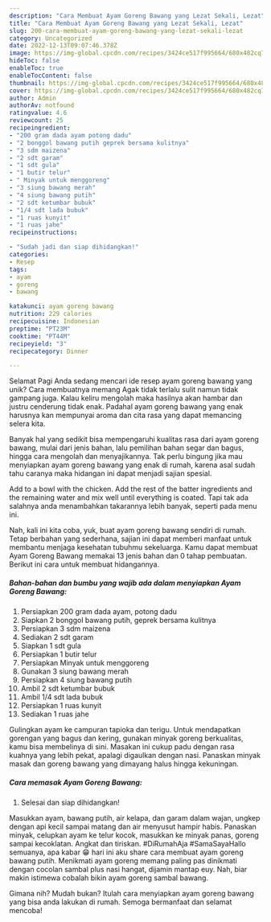 ```yaml
---
description: "Cara Membuat Ayam Goreng Bawang yang Lezat Sekali, Lezat"
title: "Cara Membuat Ayam Goreng Bawang yang Lezat Sekali, Lezat"
slug: 200-cara-membuat-ayam-goreng-bawang-yang-lezat-sekali-lezat
category: Uncategorized
date: 2022-12-13T09:07:46.378Z
image: https://img-global.cpcdn.com/recipes/3424ce517f995664/680x482cq70/ayam-goreng-bawang-foto-resep-utama.jpg
hideToc: false
enableToc: true
enableTocContent: false
thumbnail: https://img-global.cpcdn.com/recipes/3424ce517f995664/680x482cq70/ayam-goreng-bawang-foto-resep-utama.jpg
cover: https://img-global.cpcdn.com/recipes/3424ce517f995664/680x482cq70/ayam-goreng-bawang-foto-resep-utama.jpg
author: Admin
authorAv: notfound
ratingvalue: 4.6
reviewcount: 25
recipeingredient:
- "200 gram dada ayam potong dadu"
- "2 bonggol bawang putih geprek bersama kulitnya"
- "3 sdm maizena"
- "2 sdt garam"
- "1 sdt gula"
- "1 butir telur"
- " Minyak untuk menggoreng"
- "3 siung bawang merah"
- "4 siung bawang putih"
- "2 sdt ketumbar bubuk"
- "1/4 sdt lada bubuk"
- "1 ruas kunyit"
- "1 ruas jahe"
recipeinstructions:

- "Sudah jadi dan siap dihidangkan!"
categories:
- Resep
tags:
- ayam
- goreng
- bawang

katakunci: ayam goreng bawang 
nutrition: 229 calories
recipecuisine: Indonesian
preptime: "PT23M"
cooktime: "PT44M"
recipeyield: "3"
recipecategory: Dinner

---
```



Selamat Pagi Anda sedang mencari ide resep ayam goreng bawang yang unik? Cara membuatnya memang Agak tidak terlalu sulit namun tidak gampang juga. Kalau keliru mengolah maka hasilnya akan hambar dan justru cenderung tidak enak. Padahal ayam goreng bawang yang enak harusnya kan mempunyai aroma dan cita rasa yang dapat memancing selera kita.


Banyak hal yang sedikit bisa mempengaruhi kualitas rasa dari ayam goreng bawang, mulai dari jenis bahan, lalu pemilihan bahan segar dan bagus, hingga cara mengolah dan menyajikannya. Tak perlu bingung jika mau menyiapkan ayam goreng bawang yang enak di rumah, karena asal sudah tahu caranya maka hidangan ini dapat menjadi sajian spesial.

Add to a bowl with the chicken. Add the rest of the batter ingredients and the remaining water and mix well until everything is coated. Tapi tak ada salahnya anda menambahkan takarannya lebih banyak, seperti pada menu ini.


Nah, kali ini kita coba, yuk, buat ayam goreng bawang sendiri di rumah. Tetap berbahan yang sederhana, sajian ini dapat memberi manfaat untuk membantu menjaga kesehatan tubuhmu sekeluarga. Kamu dapat membuat Ayam Goreng Bawang memakai 13 jenis bahan dan 0 tahap pembuatan. Berikut ini cara untuk membuat hidangannya.

<!--inarticleads1-->

##### Bahan-bahan dan bumbu yang wajib ada dalam menyiapkan Ayam Goreng Bawang:

1. Persiapkan 200 gram dada ayam, potong dadu
1. Siapkan 2 bonggol bawang putih, geprek bersama kulitnya
1. Persiapkan 3 sdm maizena
1. Sediakan 2 sdt garam
1. Siapkan 1 sdt gula
1. Persiapkan 1 butir telur
1. Persiapkan  Minyak untuk menggoreng
1. Gunakan 3 siung bawang merah
1. Persiapkan 4 siung bawang putih
1. Ambil 2 sdt ketumbar bubuk
1. Ambil 1/4 sdt lada bubuk
1. Persiapkan 1 ruas kunyit
1. Sediakan 1 ruas jahe


Gulingkan ayam ke campuran tapioka dan terigu. Untuk mendapatkan gorengan yang bagus dan kering, gunakan minyak goreng berkualitas, kamu bisa membelinya di sini. Masakan ini cukup padu dengan rasa kuahnya yang lebih pekat, apalagi digaulkan dengan nasi. Panaskan minyak masak dan goreng bawang yang dimayang halus hingga kekuningan. 

<!--inarticleads2-->

##### Cara memasak Ayam Goreng Bawang:


1. Selesai dan siap dihidangkan!

Masukkan ayam, bawang putih, air kelapa, dan garam dalam wajan, ungkep dengan api kecil sampai matang dan air menyusut hampir habis. Panaskan minyak, celupkan ayam ke telur kocok, masukkan ke minyak panas, goreng sampai kecoklatan. Angkat dan tiriskan. #DiRumahAja #SamaSayaHallo semuanya, apa kabar 😁 hari ini aku share cara membuat ayam goreng bawang putih. Menikmati ayam goreng memang paling pas dinikmati dengan cocolan sambal plus nasi hangat, dijamin mantap euy. Nah, biar makin istimewa cobalah bikin ayam goreng sambal bawang. 

Gimana nih? Mudah bukan? Itulah cara menyiapkan ayam goreng bawang yang bisa anda lakukan di rumah. Semoga bermanfaat dan selamat mencoba!
